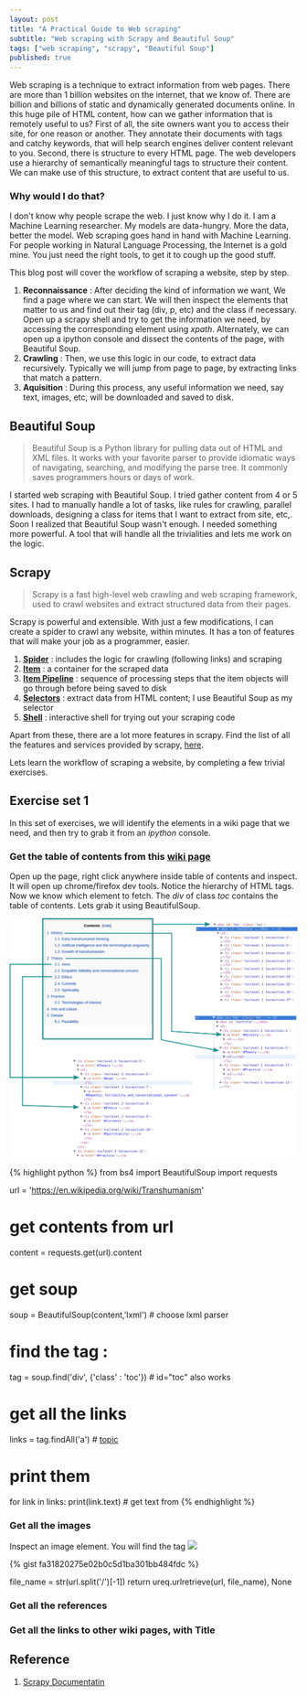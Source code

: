 ```yaml
---
layout: post
title: "A Practical Guide to Web scraping"
subtitle: "Web scraping with Scrapy and Beautiful Soup"
tags: ["web scraping", "scrapy", "Beautiful Soup"]
published: true
---
```


Web scraping is a technique to extract information from web pages. There are more than 1 billion websites on the internet, that we know of. There are billion and billions of static and dynamically generated documents online. In this huge pile of HTML content, how can we gather information that is remotely useful to us? First of all, the site owners want you to access their site, for one reason or another. They annotate their documents with tags and catchy keywords, that will help search engines deliver content relevant to you. Second, there is structure to every HTML page. The web developers use a hierarchy of semantically meaningful tags to structure their content. We can make use of this structure, to extract content that are useful to us.

### Why would I do that?

I don't know why people scrape the web. I just know why I do it. I am a Machine Learning researcher. My models are data-hungry. More the data, better the model. Web scraping goes hand in hand with Machine Learning. For people working in Natural Language Processing, the Internet is a gold mine. You just need the right tools, to get it to cough up the good stuff.

This blog post will cover the workflow of scraping a website, step by step. 

1. **Reconnaissance** : After deciding the kind of information we want, We find a page where we can start. We will then inspect the elements that matter to us and find out their tag (div, p, etc) and the class if necessary. Open up a scrapy shell and try to get the information we need, by accessing the corresponding element using *xpath*. Alternately, we can open up a ipython console and dissect the contents of the page, with Beautiful Soup.
2. **Crawling** : Then, we use this logic in our code, to extract data recursively. Typically we will jump from page to page, by extracting links that match a pattern.
3. **Aquisition** : During this process, any useful information we need, say text, images, etc, will be downloaded and saved to disk. 

## Beautiful Soup

> Beautiful Soup is a Python library for pulling data out of HTML and XML files. It works with your favorite parser to provide idiomatic ways of navigating, searching, and modifying the parse tree. It commonly saves programmers hours or days of work.

I started web scraping with Beautiful Soup. I tried gather content from 4 or 5 sites. I had to manually handle a lot of tasks, like rules for crawling, parallel downloads, designing a class for items that I want to extract from site, etc,. Soon I realized that Beautiful Soup wasn't enough. I needed something more powerful. A tool that will handle all the trivialities and lets me work on the logic.

## Scrapy

> Scrapy is a fast high-level web crawling and web scraping framework, used to crawl websites and extract structured data from their pages.

Scrapy is powerful and extensible. With just a few modifications, I can create a spider to crawl any website, within minutes. It has a ton of features that will make your job as a programmer, easier.

1. [**Spider**](http://doc.scrapy.org/en/latest/topics/spiders.html) : includes the logic for crawling (following links) and scraping
2. [**Item**](http://doc.scrapy.org/en/latest/topics/items.html) : a container for the scraped data
3. [**Item Pipeline**](http://doc.scrapy.org/en/latest/topics/item-pipeline.html) : sequence of processing steps that the item objects will go through before being saved to disk
4. [**Selectors**](http://doc.scrapy.org/en/latest/topics/selectors.html) : extract data from HTML content; I use Beautiful Soup as my selector
5. [**Shell**](http://doc.scrapy.org/en/latest/topics/shell.html) : interactive shell for trying out your scraping code

Apart from these, there are a lot more features in scrapy. Find the list of all the features and services provided by scrapy, [here](http://doc.scrapy.org/en/latest/#basic-concepts).


Lets learn the workflow of scraping a website, by completing a few trivial exercises.

## Exercise set 1

In this set of exercises, we will identify the elements in a wiki page that we need, and then try to grab it from an *ipython* console. 

### Get the table of contents from this [wiki page](https://en.wikipedia.org/wiki/Transhumanism)

Open up the page, right click anywhere inside table of contents and inspect. It will open up chrome/firefox dev tools. Notice the hierarchy of HTML tags. Now we know which element to fetch. The *div* of class *toc* contains the table of contents. Lets grab it using BeautifulSoup.

![](/img/scrapy/wiki_img1.png)

{% highlight python %}
from bs4 import BeautifulSoup
import requests

url = 'https://en.wikipedia.org/wiki/Transhumanism'

# get contents from url
content = requests.get(url).content
# get soup
soup = BeautifulSoup(content,'lxml') # choose lxml parser
# find the tag : <div class="toc">
tag = soup.find('div', {'class' : 'toc'}) # id="toc" also works
# get all the links
links = tag.findAll('a') # <a href='/path/to/div'>topic</a>
# print them 
for link in links:
	print(link.text) # get text from <a>
{% endhighlight %}


### Get all the images

Inspect an image element. You will find the tag <img src='....'>

{% gist fa31820275e02b0c5d1ba301bb484fdc %}

file_name = str(url.split('/')[-1])
        return ureq.urlretrieve(url, file_name), None

### Get all the references

### Get all the links to other wiki pages, with Title


## Reference

1. [Scrapy Documentatin](http://doc.scrapy.org/en/latest/)
